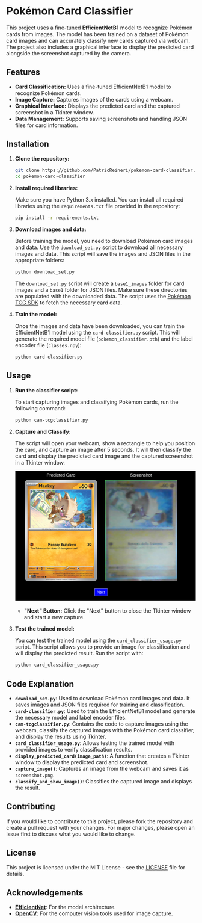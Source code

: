 # Pokémon Card Classifier

This project uses a fine-tuned **EfficientNetB1** model to recognize Pokémon cards from images. The model has been trained on a dataset of Pokémon card images and can accurately classify new cards captured via webcam. The project also includes a graphical interface to display the predicted card alongside the screenshot captured by the camera.

## Features

- **Card Classification:** Uses a fine-tuned EfficientNetB1 model to recognize Pokémon cards.
- **Image Capture:** Captures images of the cards using a webcam.
- **Graphical Interface:** Displays the predicted card and the captured screenshot in a Tkinter window.
- **Data Management:** Supports saving screenshots and handling JSON files for card information.

## Installation

1. **Clone the repository:**

    ```bash
    git clone https://github.com/PatricReineri/pokemon-card-classifier.git
    cd pokemon-card-classifier
    ```

2. **Install required libraries:**

    Make sure you have Python 3.x installed. You can install all required libraries using the `requirements.txt` file provided in the repository:

    ```bash
    pip install -r requirements.txt
    ```

3. **Download images and data:**

    Before training the model, you need to download Pokémon card images and data. Use the `download_set.py` script to download all necessary images and data. This script will save the images and JSON files       in the appropriate folders:

    ```bash
    python download_set.py
    ```
    The `download_set.py` script will create a `base1_images` folder for card images and a `base1` folder for JSON files. Make sure these directories are populated with the downloaded data.
    The script uses the [Pokémon TCG SDK](https://github.com/PokemonTCG/pokemon-tcg-sdk-python) to fetch the necessary card data.

4. **Train the model:**

    Once the images and data have been downloaded, you can train the EfficientNetB1 model using the `card-classifier.py` script. This will generate the required model file       (`pokemon_classifier.pth`) and the label encoder file (`classes.npy`):

    ```bash
    python card-classifier.py
    ```

## Usage

1. **Run the classifier script:**

    To start capturing images and classifying Pokémon cards, run the following command:

    ```bash
    python cam-tcgclassifier.py
    ```

2. **Capture and Classify:**

    The script will open your webcam, show a rectangle to help you position the card, and capture an image after 5 seconds. It will then classify the card and display the predicted card image and the captured screenshot in a Tkinter window.

    ![Webcam Capture](w1.png)

    - **"Next" Button:** Click the "Next" button to close the Tkinter window and start a new capture.
4. **Test the trained model:**

    You can test the trained model using the `card_classifier_usage.py` script. This script allows you to provide an image for classification and will display the predicted result. Run the script with:

    ```bash
    python card_classifier_usage.py
    ```


## Code Explanation

- **`download_set.py`**: Used to download Pokémon card images and data. It saves images and JSON files required for training and classification.
- **`card-classifier.py`**: Used to train the EfficientNetB1 model and generate the necessary model and label encoder files.
- **`cam-tcgclassifier.py`**: Contains the code to capture images using the webcam, classify the captured images with the Pokémon card classifier, and display the results using Tkinter.
- **`card_classifier_usage.py`**: Allows testing the trained model with provided images to verify classification results.
- **`display_predicted_card(image_path)`**: A function that creates a Tkinter window to display the predicted card and screenshot.
- **`capture_image()`**: Captures an image from the webcam and saves it as `screenshot.png`.
- **`classify_and_show_image()`**: Classifies the captured image and displays the result.

## Contributing

If you would like to contribute to this project, please fork the repository and create a pull request with your changes. For major changes, please open an issue first to discuss what you would like to change.

## License

This project is licensed under the MIT License - see the [LICENSE](LICENSE) file for details.

## Acknowledgements

- **[EfficientNet](https://arxiv.org/abs/1905.11946)**: For the model architecture.
- **[OpenCV](https://opencv.org/)**: For the computer vision tools used for image capture.
